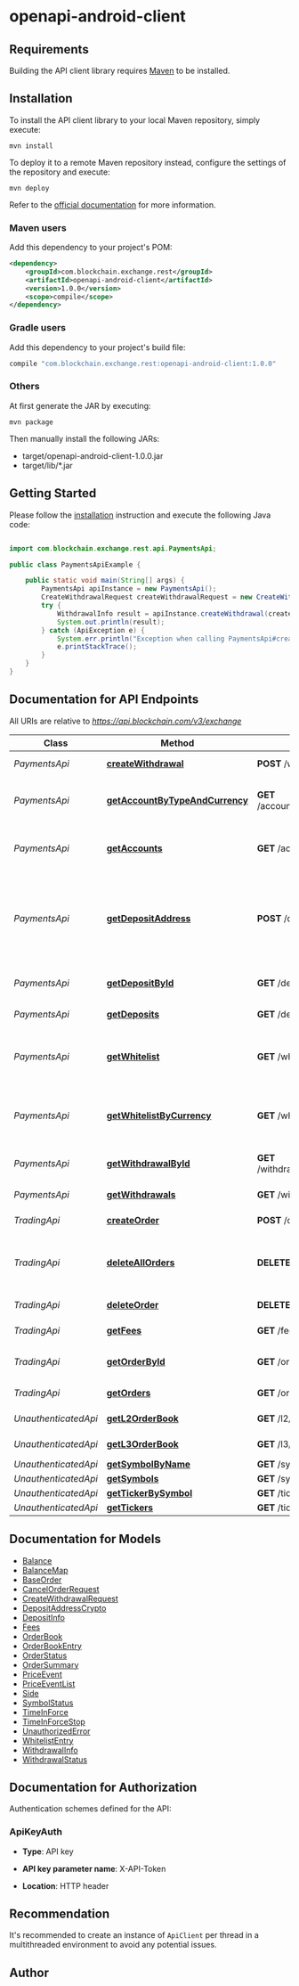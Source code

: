 # openapi-android-client

## Requirements

Building the API client library requires [Maven](https://maven.apache.org/) to be installed.

## Installation

To install the API client library to your local Maven repository, simply execute:

```shell
mvn install
```

To deploy it to a remote Maven repository instead, configure the settings of the repository and execute:

```shell
mvn deploy
```

Refer to the [official documentation](https://maven.apache.org/plugins/maven-deploy-plugin/usage.html) for more information.

### Maven users

Add this dependency to your project's POM:

```xml
<dependency>
    <groupId>com.blockchain.exchange.rest</groupId>
    <artifactId>openapi-android-client</artifactId>
    <version>1.0.0</version>
    <scope>compile</scope>
</dependency>
```

### Gradle users

Add this dependency to your project's build file:

```groovy
compile "com.blockchain.exchange.rest:openapi-android-client:1.0.0"
```

### Others

At first generate the JAR by executing:

    mvn package

Then manually install the following JARs:

- target/openapi-android-client-1.0.0.jar
- target/lib/*.jar

## Getting Started

Please follow the [installation](#installation) instruction and execute the following Java code:

```java

import com.blockchain.exchange.rest.api.PaymentsApi;

public class PaymentsApiExample {

    public static void main(String[] args) {
        PaymentsApi apiInstance = new PaymentsApi();
        CreateWithdrawalRequest createWithdrawalRequest = new CreateWithdrawalRequest(); // CreateWithdrawalRequest | 
        try {
            WithdrawalInfo result = apiInstance.createWithdrawal(createWithdrawalRequest);
            System.out.println(result);
        } catch (ApiException e) {
            System.err.println("Exception when calling PaymentsApi#createWithdrawal");
            e.printStackTrace();
        }
    }
}

```

## Documentation for API Endpoints

All URIs are relative to *https://api.blockchain.com/v3/exchange*

Class | Method | HTTP request | Description
------------ | ------------- | ------------- | -------------
*PaymentsApi* | [**createWithdrawal**](docs/PaymentsApi.md#createWithdrawal) | **POST** /withdrawals | Request a withdrawal
*PaymentsApi* | [**getAccountByTypeAndCurrency**](docs/PaymentsApi.md#getAccountByTypeAndCurrency) | **GET** /accounts/{account}/{currency} | Receive current account balances
*PaymentsApi* | [**getAccounts**](docs/PaymentsApi.md#getAccounts) | **GET** /accounts | Receive current account balances
*PaymentsApi* | [**getDepositAddress**](docs/PaymentsApi.md#getDepositAddress) | **POST** /deposits/{currency} | Get a deposit address. Currently only crypto currencies are supported
*PaymentsApi* | [**getDepositById**](docs/PaymentsApi.md#getDepositById) | **GET** /deposits/{depositId} | Get status about a deposit
*PaymentsApi* | [**getDeposits**](docs/PaymentsApi.md#getDeposits) | **GET** /deposits | Get a list of deposits
*PaymentsApi* | [**getWhitelist**](docs/PaymentsApi.md#getWhitelist) | **GET** /whitelist | Get a list of all whitelisted withdrawal accounts
*PaymentsApi* | [**getWhitelistByCurrency**](docs/PaymentsApi.md#getWhitelistByCurrency) | **GET** /whitelist/{currency} | Get a list of all whitelisted withdrawal accounts
*PaymentsApi* | [**getWithdrawalById**](docs/PaymentsApi.md#getWithdrawalById) | **GET** /withdrawals/{withdrawalId} | Get status about a withdrawal
*PaymentsApi* | [**getWithdrawals**](docs/PaymentsApi.md#getWithdrawals) | **GET** /withdrawals | Get a list of withdrawals
*TradingApi* | [**createOrder**](docs/TradingApi.md#createOrder) | **POST** /orders | Add an order
*TradingApi* | [**deleteAllOrders**](docs/TradingApi.md#deleteAllOrders) | **DELETE** /orders | Delete all open orders (of a symbol, if specified)
*TradingApi* | [**deleteOrder**](docs/TradingApi.md#deleteOrder) | **DELETE** /orders/{orderId} | Cancel a trade
*TradingApi* | [**getFees**](docs/TradingApi.md#getFees) | **GET** /fees | Get current fee level
*TradingApi* | [**getOrderById**](docs/TradingApi.md#getOrderById) | **GET** /orders/{orderId} | Get a specific order
*TradingApi* | [**getOrders**](docs/TradingApi.md#getOrders) | **GET** /orders | Get a list orders
*UnauthenticatedApi* | [**getL2OrderBook**](docs/UnauthenticatedApi.md#getL2OrderBook) | **GET** /l2/{symbol} | L2 Order Book
*UnauthenticatedApi* | [**getL3OrderBook**](docs/UnauthenticatedApi.md#getL3OrderBook) | **GET** /l3/{symbol} | L3 Order Book
*UnauthenticatedApi* | [**getSymbolByName**](docs/UnauthenticatedApi.md#getSymbolByName) | **GET** /symbols/{symbol} | Symbols
*UnauthenticatedApi* | [**getSymbols**](docs/UnauthenticatedApi.md#getSymbols) | **GET** /symbols | Symbols
*UnauthenticatedApi* | [**getTickerBySymbol**](docs/UnauthenticatedApi.md#getTickerBySymbol) | **GET** /tickers/{symbol} | Price
*UnauthenticatedApi* | [**getTickers**](docs/UnauthenticatedApi.md#getTickers) | **GET** /tickers | Price


## Documentation for Models

 - [Balance](docs/Balance.md)
 - [BalanceMap](docs/BalanceMap.md)
 - [BaseOrder](docs/BaseOrder.md)
 - [CancelOrderRequest](docs/CancelOrderRequest.md)
 - [CreateWithdrawalRequest](docs/CreateWithdrawalRequest.md)
 - [DepositAddressCrypto](docs/DepositAddressCrypto.md)
 - [DepositInfo](docs/DepositInfo.md)
 - [Fees](docs/Fees.md)
 - [OrderBook](docs/OrderBook.md)
 - [OrderBookEntry](docs/OrderBookEntry.md)
 - [OrderStatus](docs/OrderStatus.md)
 - [OrderSummary](docs/OrderSummary.md)
 - [PriceEvent](docs/PriceEvent.md)
 - [PriceEventList](docs/PriceEventList.md)
 - [Side](docs/Side.md)
 - [SymbolStatus](docs/SymbolStatus.md)
 - [TimeInForce](docs/TimeInForce.md)
 - [TimeInForceStop](docs/TimeInForceStop.md)
 - [UnauthorizedError](docs/UnauthorizedError.md)
 - [WhitelistEntry](docs/WhitelistEntry.md)
 - [WithdrawalInfo](docs/WithdrawalInfo.md)
 - [WithdrawalStatus](docs/WithdrawalStatus.md)


## Documentation for Authorization

Authentication schemes defined for the API:
### ApiKeyAuth

- **Type**: API key

- **API key parameter name**: X-API-Token
- **Location**: HTTP header


## Recommendation

It's recommended to create an instance of `ApiClient` per thread in a multithreaded environment to avoid any potential issues.

## Author



